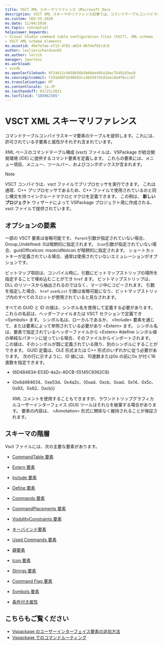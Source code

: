 ```yaml
---
title: VSCT XML スキーマリファレンス |Microsoft Docs
description: VSCT XML スキーマのリファレンス記事では、コマンドテーブルコンパイラのスキーマ要素について説明し、それぞれに許可されている子要素と属性を示します。
ms.custom: SEO-VS-2020
ms.date: 11/04/2016
ms.topic: conceptual
helpviewer_keywords:
- Visual Studio command table configuration files (VSCT), XML schema
- VSCT XML schema elements
ms.assetid: 49e7efae-e713-4762-a824-96fdaf92cdc9
author: leslierichardson95
ms.author: lerich
manager: jmartens
ms.workload:
- vssdk
ms.openlocfilehash: 9f24d11c9458b56b5b66de495a18ec75491d3ac0
ms.sourcegitcommit: f2916d8fd296b92cc402597d1d1eecda4f6cccbf
ms.translationtype: MT
ms.contentlocale: ja-JP
ms.lasthandoff: 03/25/2021
ms.locfileid: "105062305"
---
```

# <a name="vsct-xml-schema-reference"></a>VSCT XML スキーマリファレンス
コマンドテーブルコンパイラスキーマ要素のテーブルを提供します。これには、許可されている子要素と属性がそれぞれ含まれています。

 XML ベースのコマンドテーブル構成 (vsct) ファイルは、VSPackage が統合開発環境 (IDE) に提供するコマンド要素を定義します。 これらの要素には、メニュー項目、メニュー、ツールバー、およびコンボボックスが含まれます。

> [!NOTE]
> VSCT コンパイラは、vsct ファイルでプリプロセッサを実行できます。 これは通常、C++ プリプロセッサであるため、C++ ファイルで使用されているのと同じ構文を持つインクルードマクロとマクロを定義できます。 この例は、 **新しいプロジェクト** ウィザードによって VSPackage プロジェクト用に作成される、vsct ファイルで提供されています。

## <a name="optional-elements"></a>オプションの要素
 一部の VSCT 要素は省略可能です。 `Parent`引数が指定されていない場合、Group_Undefined: 0は暗黙的に指定されます。 `Icon`引数が指定されていない場合、guidOfficeIcon: msotcidNoIcon が暗黙的に指定されます。 ショートカットキーが定義されている場合、通常は使用されていないエミュレーションがオプションです。

 ビットマップ項目は、コンパイル時に、引数にビットマップストリップの場所を指定することで埋め込むことができ `href` ます。 ビットマップストリップは、DLL のリソースから抽出されるのではなく、マージ中にコピーされます。 引数を指定した場合、 `href` `usedList` 引数は省略可能になり、ビットマップストリップ内のすべてのスロットが使用されていると見なされます。

 すべての GUID と ID の値は、シンボル名を使用して定義する必要があります。 これらの名前は、ヘッダーファイルまたは VSCT セクションで定義でき \<Symbols> ます。 シンボル名は、ローカルであるか、 \<Include> 要素を通じて、または要素によって参照されている必要があり \<Extern> ます。 シンボル名は、要素で指定されているヘッダーファイルから \<Extern> #define シンボル値の単純なパターンに従っている場合、そのファイルからインポートされます。 この値は、そのシンボルが既に定義されている限り、別のシンボルにすることができます。 GUID 定義は、OLE 形式または C++ 形式のいずれかに従う必要があります。 次の行に示すように、ID 値には、10進数または0x の前に0x が付く16進数を指定できます。

- {6D484634-E53D-4a2c-ADCB-55145C9362C8}

- {0x6d484634、0xe53d、0x4a2c、{0xad、0xcb、0xad、0x14、0x5c、0x93、0x62、0xcb}}

  XML コメントを使用することもできますが、ラウンドトリップグラフィカルユーザーインターフェイス (GUI) ツールはそれらを破棄する場合があります。 要素の内容は、 \<Annotation> 形式に関係なく維持されることが保証されます。

## <a name="schema-hierarchy"></a>スキーマの階層
 Vsct ファイルには、次の主要な要素があります。

- [CommandTable 要素](../extensibility/commandtable-element.md)

- [Extern 要素](../extensibility/extern-element.md)

- [Include 要素](../extensibility/include-element.md)

- [Define 要素](../extensibility/define-element.md)

- [Commands 要素](../extensibility/commands-element.md)

- [CommandPlacements 要素](../extensibility/commandplacements-element.md)

- [VisibilityConstraints 要素](../extensibility/visibilityconstraints-element.md)

- [キーバインド要素](../extensibility/keybindings-element.md)

- [Used Commands 要素](../extensibility/usedcommands-element.md)

- [親要素](../extensibility/parent-element.md)

- [Icon 要素](../extensibility/icon-element.md)

- [Strings 要素](../extensibility/strings-element.md)

- [Command Flag 要素](../extensibility/command-flag-element.md)

- [Symbols 要素](../extensibility/symbols-element.md)

- [条件付き属性](../extensibility/vsct-xml-schema-conditional-attributes.md)

## <a name="see-also"></a>こちらもご覧ください
- [Vspackage のユーザーインターフェイス要素の追加方法](../extensibility/internals/how-vspackages-add-user-interface-elements.md)
- [Vspackage でのコマンドルーティング](../extensibility/internals/command-routing-in-vspackages.md)
